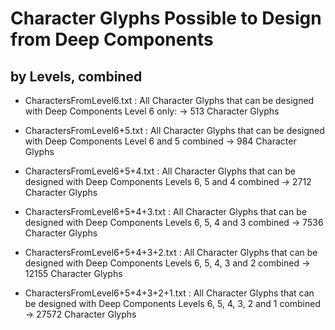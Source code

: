 # Character Glyphs Possible to Design from Deep Components 
## by Levels, combined
- CharactersFromLevel6.txt : All Character Glyphs that can be designed with Deep Components Level 6 only:
	-> 513 Character Glyphs

- CharactersFromLevel6+5.txt : All Character Glyphs that can be designed with Deep Components Level 6 and 5 combined
	-> 984 Character Glyphs

- CharactersFromLevel6+5+4.txt : All Character Glyphs that can be designed with Deep Components Levels 6, 5 and 4 combined
	-> 2712 Character Glyphs

- CharactersFromLevel6+5+4+3.txt : All Character Glyphs that can be designed with Deep Components Levels 6, 5, 4 and 3 combined
	-> 7536 Character Glyphs

- CharactersFromLevel6+5+4+3+2.txt : All Character Glyphs that can be designed with Deep Components Levels 6, 5, 4, 3 and 2 combined
	-> 12155 Character Glyphs
	
- CharactersFromLevel6+5+4+3+2+1.txt : All Character Glyphs that can be designed with Deep Components Levels 6, 5, 4, 3, 2 and 1 combined
	-> 27572 Character Glyphs